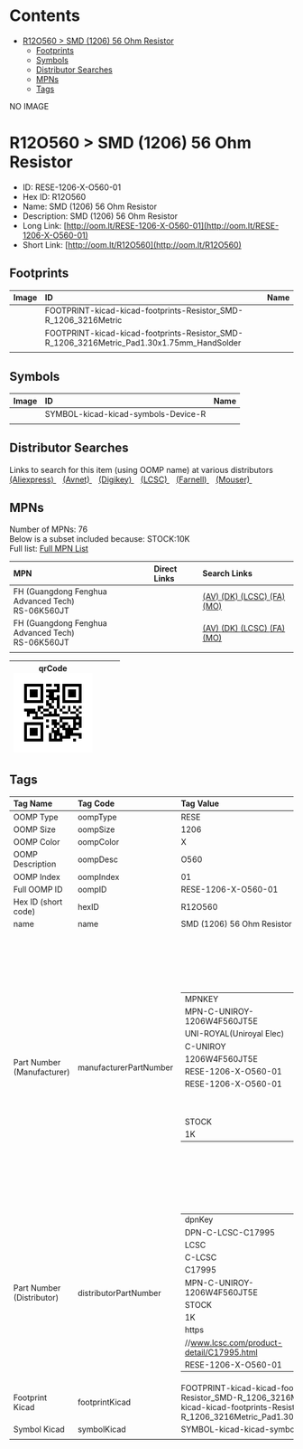 



Contents
========

* [R12O560 > SMD (1206) 56 Ohm Resistor](#r12o560--smd-1206-56-ohm-resistor)
	* [Footprints](#footprints)
	* [Symbols](#symbols)
	* [Distributor Searches](#distributor-searches)
	* [MPNs](#mpns)
	* [Tags](#tags)
  
NO IMAGE  
# R12O560 > SMD (1206) 56 Ohm Resistor

- ID: RESE-1206-X-O560-01
- Hex ID: R12O560
- Name: SMD (1206) 56 Ohm Resistor
- Description: SMD (1206) 56 Ohm Resistor
- Long Link: [http://oom.lt/RESE-1206-X-O560-01](http://oom.lt/RESE-1206-X-O560-01)
- Short Link: [http://oom.lt/R12O560](http://oom.lt/R12O560)

## Footprints
  

|Image|ID|Name|
| :--- | :--- | :--- |
||FOOTPRINT-kicad-kicad-footprints-Resistor_SMD-R_1206_3216Metric||
||FOOTPRINT-kicad-kicad-footprints-Resistor_SMD-R_1206_3216Metric_Pad1.30x1.75mm_HandSolder||
||||

## Symbols
  

|Image|ID|Name|
| :--- | :--- | :--- |
|![]()|SYMBOL-kicad-kicad-symbols-Device-R||
||||

## Distributor Searches
  
Links to search for this item (using OOMP name) at various distributors  
[(Aliexpress) ](https://www.aliexpress.com/wholesale?SearchText=1117SMD+1206+56+Ohm+Resistor)&nbsp;&nbsp;&nbsp;[(Avnet) ](https://www.avnet.com/shop/us/search/SMD+1206+56+Ohm+Resistor)&nbsp;&nbsp;&nbsp;[(Digikey) ](https://www.digikey.co.uk/en/products/result?s=SMD+1206+56+Ohm+Resistor)&nbsp;&nbsp;&nbsp;[(LCSC) ](https://www.lcsc.com/search?q=SMD+1206+56+Ohm+Resistor)&nbsp;&nbsp;&nbsp;[(Farnell) ](https://uk.farnell.com/search?st=SMD+1206+56+Ohm+Resistor)&nbsp;&nbsp;&nbsp;[(Mouser) ](https://www.mouser.com/c/?q=SMD+1206+56+Ohm+Resistor)&nbsp;&nbsp;&nbsp;
## MPNs
  
Number of MPNs: 76<br>Below is a subset included because: STOCK:10K <br>Full list: [Full MPN List](MPNLIST.md)  

|MPN|Direct Links|Search Links|
| :--- | :--- | :--- |
|FH (Guangdong Fenghua Advanced Tech)<br>RS-06K560JT||[(AV) ](https://www.avnet.com/shop/us/search/RS-06K560JT)[(DK) ](https://www.digikey.co.uk/products/en?keywords=RS-06K560JT)[(LCSC) ](https://www.lcsc.com/search?q=RS-06K560JT)[(FA) ](https://uk.farnell.com/search?st=RS-06K560JT)[(MO) ](https://www.mouser.com/c/?q=RS-06K560JT)|
|FH (Guangdong Fenghua Advanced Tech)<br>RS-06K560JT||[(AV) ](https://www.avnet.com/shop/us/search/RS-06K560JT)[(DK) ](https://www.digikey.co.uk/products/en?keywords=RS-06K560JT)[(LCSC) ](https://www.lcsc.com/search?q=RS-06K560JT)[(FA) ](https://uk.farnell.com/search?st=RS-06K560JT)[(MO) ](https://www.mouser.com/c/?q=RS-06K560JT)|
||||
  

|qrCode<br>[![](https://raw.githubusercontent.com/oomlout/oomlout_OOMP_parts_V2/main/RESE/1206/X/O560/01/qrCode_140.png)](https://github.com/oomlout/oomlout_OOMP_parts_V2/tree/main/RESE/1206/X/O560/01/qrCode.png)||||
| :---: | :---: | :---: | :---: |

## Tags
  

|Tag Name|Tag Code|Tag Value|
| :--- | :--- | :--- |
|OOMP Type|oompType|RESE|
|OOMP Size|oompSize|1206|
|OOMP Color|oompColor|X|
|OOMP Description|oompDesc|O560|
|OOMP Index|oompIndex|01|
|Full OOMP ID|oompID|RESE-1206-X-O560-01|
|Hex ID (short code)|hexID|R12O560|
|name|name|SMD (1206) 56 Ohm Resistor|
|Part Number (Manufacturer)|manufacturerPartNumber|<table><tr><td>MPNKEY</td></tr><tr><td> MPN-C-UNIROY-1206W4F560JT5E</td><td> MANUFACTURER</td></tr><tr><td> UNI-ROYAL(Uniroyal Elec)</td><td> MANUCODE</td></tr><tr><td> C-UNIROY</td><td> MPN</td></tr><tr><td> 1206W4F560JT5E</td><td> OOMPIDPARTIAL</td></tr><tr><td> RESE-1206-X-O560-01</td><td> OOMPID</td></tr><tr><td> RESE-1206-X-O560-01</td><td> LINK</td></tr><tr><td> </td><td> DESCRIPTION</td></tr><tr><td> </td><td> TAGS</td></tr><tr><td> STOCK</td></tr><tr><td>1K</td></tr></table></td><td> <table><tr><td>MPNKEY</td></tr><tr><td> MPN-C-UNIROY-1206W4J0560T5E</td><td> MANUFACTURER</td></tr><tr><td> UNI-ROYAL(Uniroyal Elec)</td><td> MANUCODE</td></tr><tr><td> C-UNIROY</td><td> MPN</td></tr><tr><td> 1206W4J0560T5E</td><td> OOMPIDPARTIAL</td></tr><tr><td> RESE-1206-X-O560-01</td><td> OOMPID</td></tr><tr><td> RESE-1206-X-O560-01</td><td> LINK</td></tr><tr><td> </td><td> DESCRIPTION</td></tr><tr><td> </td><td> TAGS</td></tr><tr><td> STOCK</td></tr><tr><td>1K</td></tr></table></td><td> <table><tr><td>MPNKEY</td></tr><tr><td> MPN-C-LIZELE-CR1206F456R0G</td><td> MANUFACTURER</td></tr><tr><td> LIZ Elec</td><td> MANUCODE</td></tr><tr><td> C-LIZELE</td><td> MPN</td></tr><tr><td> CR1206F456R0G</td><td> OOMPIDPARTIAL</td></tr><tr><td> RESE-1206-X-O560-01</td><td> OOMPID</td></tr><tr><td> RESE-1206-X-O560-01</td><td> LINK</td></tr><tr><td> </td><td> DESCRIPTION</td></tr><tr><td> </td><td> TAGS</td></tr><tr><td> </td></tr></table></td><td> <table><tr><td>MPNKEY</td></tr><tr><td> MPN-C-LIZELE-CR1206J40560G</td><td> MANUFACTURER</td></tr><tr><td> LIZ Elec</td><td> MANUCODE</td></tr><tr><td> C-LIZELE</td><td> MPN</td></tr><tr><td> CR1206J40560G</td><td> OOMPIDPARTIAL</td></tr><tr><td> RESE-1206-X-O560-01</td><td> OOMPID</td></tr><tr><td> RESE-1206-X-O560-01</td><td> LINK</td></tr><tr><td> </td><td> DESCRIPTION</td></tr><tr><td> </td><td> TAGS</td></tr><tr><td> </td></tr></table></td><td> <table><tr><td>MPNKEY</td></tr><tr><td> MPN-C-RALEC-RTT06560JTP</td><td> MANUFACTURER</td></tr><tr><td> RALEC</td><td> MANUCODE</td></tr><tr><td> C-RALEC</td><td> MPN</td></tr><tr><td> RTT06560JTP</td><td> OOMPIDPARTIAL</td></tr><tr><td> RESE-1206-X-O560-01</td><td> OOMPID</td></tr><tr><td> RESE-1206-X-O560-01</td><td> LINK</td></tr><tr><td> </td><td> DESCRIPTION</td></tr><tr><td> </td><td> TAGS</td></tr><tr><td> STOCK</td></tr><tr><td>1K</td></tr></table></td><td> <table><tr><td>MPNKEY</td></tr><tr><td> MPN-C-RALEC-RTT0656R0FTP</td><td> MANUFACTURER</td></tr><tr><td> RALEC</td><td> MANUCODE</td></tr><tr><td> C-RALEC</td><td> MPN</td></tr><tr><td> RTT0656R0FTP</td><td> OOMPIDPARTIAL</td></tr><tr><td> RESE-1206-X-O560-01</td><td> OOMPID</td></tr><tr><td> RESE-1206-X-O560-01</td><td> LINK</td></tr><tr><td> </td><td> DESCRIPTION</td></tr><tr><td> </td><td> TAGS</td></tr><tr><td> </td></tr></table></td><td> <table><tr><td>MPNKEY</td></tr><tr><td> MPN-C-YAGEO-RC1206JR-0756RL</td><td> MANUFACTURER</td></tr><tr><td> YAGEO</td><td> MANUCODE</td></tr><tr><td> C-YAGEO</td><td> MPN</td></tr><tr><td> RC1206JR-0756RL</td><td> OOMPIDPARTIAL</td></tr><tr><td> RESE-1206-X-O560-01</td><td> OOMPID</td></tr><tr><td> RESE-1206-X-O560-01</td><td> LINK</td></tr><tr><td> </td><td> DESCRIPTION</td></tr><tr><td> </td><td> TAGS</td></tr><tr><td> </td></tr></table></td><td> <table><tr><td>MPNKEY</td></tr><tr><td> MPN-C-YAGEO-AC1206JR-0756RL</td><td> MANUFACTURER</td></tr><tr><td> YAGEO</td><td> MANUCODE</td></tr><tr><td> C-YAGEO</td><td> MPN</td></tr><tr><td> AC1206JR-0756RL</td><td> OOMPIDPARTIAL</td></tr><tr><td> RESE-1206-X-O560-01</td><td> OOMPID</td></tr><tr><td> RESE-1206-X-O560-01</td><td> LINK</td></tr><tr><td> </td><td> DESCRIPTION</td></tr><tr><td> </td><td> TAGS</td></tr><tr><td> </td></tr></table></td><td> <table><tr><td>MPNKEY</td></tr><tr><td> MPN-C-EVEROH-FCR1206J56R0P05Z</td><td> MANUFACTURER</td></tr><tr><td> Ever Ohms Tech</td><td> MANUCODE</td></tr><tr><td> C-EVEROH</td><td> MPN</td></tr><tr><td> FCR1206J56R0P05Z</td><td> OOMPIDPARTIAL</td></tr><tr><td> RESE-1206-X-O560-01</td><td> OOMPID</td></tr><tr><td> RESE-1206-X-O560-01</td><td> LINK</td></tr><tr><td> </td><td> DESCRIPTION</td></tr><tr><td> </td><td> TAGS</td></tr><tr><td> STOCK</td></tr><tr><td>1K</td></tr></table></td><td> <table><tr><td>MPNKEY</td></tr><tr><td> MPN-C-WALSIN-WR12X56R0FTL</td><td> MANUFACTURER</td></tr><tr><td> Walsin Tech Corp</td><td> MANUCODE</td></tr><tr><td> C-WALSIN</td><td> MPN</td></tr><tr><td> WR12X56R0FTL</td><td> OOMPIDPARTIAL</td></tr><tr><td> RESE-1206-X-O560-01</td><td> OOMPID</td></tr><tr><td> RESE-1206-X-O560-01</td><td> LINK</td></tr><tr><td> </td><td> DESCRIPTION</td></tr><tr><td> </td><td> TAGS</td></tr><tr><td> </td></tr></table></td><td> <table><tr><td>MPNKEY</td></tr><tr><td> MPN-C-WALSIN-WR12X560JTL</td><td> MANUFACTURER</td></tr><tr><td> Walsin Tech Corp</td><td> MANUCODE</td></tr><tr><td> C-WALSIN</td><td> MPN</td></tr><tr><td> WR12X560JTL</td><td> OOMPIDPARTIAL</td></tr><tr><td> RESE-1206-X-O560-01</td><td> OOMPID</td></tr><tr><td> RESE-1206-X-O560-01</td><td> LINK</td></tr><tr><td> </td><td> DESCRIPTION</td></tr><tr><td> </td><td> TAGS</td></tr><tr><td> STOCK</td></tr><tr><td>1K</td></tr></table></td><td> <table><tr><td>MPNKEY</td></tr><tr><td> MPN-C-YAGEO-AC1206FR-0756RL</td><td> MANUFACTURER</td></tr><tr><td> YAGEO</td><td> MANUCODE</td></tr><tr><td> C-YAGEO</td><td> MPN</td></tr><tr><td> AC1206FR-0756RL</td><td> OOMPIDPARTIAL</td></tr><tr><td> RESE-1206-X-O560-01</td><td> OOMPID</td></tr><tr><td> RESE-1206-X-O560-01</td><td> LINK</td></tr><tr><td> </td><td> DESCRIPTION</td></tr><tr><td> </td><td> TAGS</td></tr><tr><td> STOCK</td></tr><tr><td>1K</td></tr></table></td><td> <table><tr><td>MPNKEY</td></tr><tr><td> MPN-C-YAGEO-RC1206FR-0756RL</td><td> MANUFACTURER</td></tr><tr><td> YAGEO</td><td> MANUCODE</td></tr><tr><td> C-YAGEO</td><td> MPN</td></tr><tr><td> RC1206FR-0756RL</td><td> OOMPIDPARTIAL</td></tr><tr><td> RESE-1206-X-O560-01</td><td> OOMPID</td></tr><tr><td> RESE-1206-X-O560-01</td><td> LINK</td></tr><tr><td> </td><td> DESCRIPTION</td></tr><tr><td> </td><td> TAGS</td></tr><tr><td> </td></tr></table></td><td> <table><tr><td>MPNKEY</td></tr><tr><td> MPN-C-FHGUAN-RS-06K560JT</td><td> MANUFACTURER</td></tr><tr><td> FH (Guangdong Fenghua Advanced Tech)</td><td> MANUCODE</td></tr><tr><td> C-FHGUAN</td><td> MPN</td></tr><tr><td> RS-06K560JT</td><td> OOMPIDPARTIAL</td></tr><tr><td> RESE-1206-X-O560-01</td><td> OOMPID</td></tr><tr><td> RESE-1206-X-O560-01</td><td> LINK</td></tr><tr><td> </td><td> DESCRIPTION</td></tr><tr><td> </td><td> TAGS</td></tr><tr><td> STOCK</td></tr><tr><td>10K</td></tr></table></td><td> <table><tr><td>MPNKEY</td></tr><tr><td> MPN-C-FHGUAN-RS-06K56R0FT</td><td> MANUFACTURER</td></tr><tr><td> FH (Guangdong Fenghua Advanced Tech)</td><td> MANUCODE</td></tr><tr><td> C-FHGUAN</td><td> MPN</td></tr><tr><td> RS-06K56R0FT</td><td> OOMPIDPARTIAL</td></tr><tr><td> RESE-1206-X-O560-01</td><td> OOMPID</td></tr><tr><td> RESE-1206-X-O560-01</td><td> LINK</td></tr><tr><td> </td><td> DESCRIPTION</td></tr><tr><td> </td><td> TAGS</td></tr><tr><td> </td></tr></table></td><td> <table><tr><td>MPNKEY</td></tr><tr><td> MPN-C-RESIST-AECR1206F56R0K9</td><td> MANUFACTURER</td></tr><tr><td> Resistor.Today</td><td> MANUCODE</td></tr><tr><td> C-RESIST</td><td> MPN</td></tr><tr><td> AECR1206F56R0K9</td><td> OOMPIDPARTIAL</td></tr><tr><td> RESE-1206-X-O560-01</td><td> OOMPID</td></tr><tr><td> RESE-1206-X-O560-01</td><td> LINK</td></tr><tr><td> </td><td> DESCRIPTION</td></tr><tr><td> </td><td> TAGS</td></tr><tr><td> STOCK</td></tr><tr><td>1K</td></tr></table></td><td> <table><tr><td>MPNKEY</td></tr><tr><td> MPN-C-SANYEA-SYLE1206JN56RP</td><td> MANUFACTURER</td></tr><tr><td> SANYEAR</td><td> MANUCODE</td></tr><tr><td> C-SANYEA</td><td> MPN</td></tr><tr><td> SYLE1206JN56RP</td><td> OOMPIDPARTIAL</td></tr><tr><td> RESE-1206-X-O560-01</td><td> OOMPID</td></tr><tr><td> RESE-1206-X-O560-01</td><td> LINK</td></tr><tr><td> </td><td> DESCRIPTION</td></tr><tr><td> </td><td> TAGS</td></tr><tr><td> </td></tr></table></td><td> <table><tr><td>MPNKEY</td></tr><tr><td> MPN-C-UNIROY-HP06W2J0560T5E</td><td> MANUFACTURER</td></tr><tr><td> UNI-ROYAL(Uniroyal Elec)</td><td> MANUCODE</td></tr><tr><td> C-UNIROY</td><td> MPN</td></tr><tr><td> HP06W2J0560T5E</td><td> OOMPIDPARTIAL</td></tr><tr><td> RESE-1206-X-O560-01</td><td> OOMPID</td></tr><tr><td> RESE-1206-X-O560-01</td><td> LINK</td></tr><tr><td> </td><td> DESCRIPTION</td></tr><tr><td> </td><td> TAGS</td></tr><tr><td> </td></tr></table></td><td> <table><tr><td>MPNKEY</td></tr><tr><td> MPN-C-UNIROY-AS0606J0560T5E</td><td> MANUFACTURER</td></tr><tr><td> UNI-ROYAL(Uniroyal Elec)</td><td> MANUCODE</td></tr><tr><td> C-UNIROY</td><td> MPN</td></tr><tr><td> AS0606J0560T5E</td><td> OOMPIDPARTIAL</td></tr><tr><td> RESE-1206-X-O560-01</td><td> OOMPID</td></tr><tr><td> RESE-1206-X-O560-01</td><td> LINK</td></tr><tr><td> </td><td> DESCRIPTION</td></tr><tr><td> </td><td> TAGS</td></tr><tr><td> </td></tr></table></td><td> <table><tr><td>MPNKEY</td></tr><tr><td> MPN-C-YAGEO-SR1206JR-0756RL</td><td> MANUFACTURER</td></tr><tr><td> YAGEO</td><td> MANUCODE</td></tr><tr><td> C-YAGEO</td><td> MPN</td></tr><tr><td> SR1206JR-0756RL</td><td> OOMPIDPARTIAL</td></tr><tr><td> RESE-1206-X-O560-01</td><td> OOMPID</td></tr><tr><td> RESE-1206-X-O560-01</td><td> LINK</td></tr><tr><td> </td><td> DESCRIPTION</td></tr><tr><td> </td><td> TAGS</td></tr><tr><td> </td></tr></table></td><td> <table><tr><td>MPNKEY</td></tr><tr><td> MPN-C-KOASPE-RK73B2BTTD560J</td><td> MANUFACTURER</td></tr><tr><td> KOA Speer Elec</td><td> MANUCODE</td></tr><tr><td> C-KOASPE</td><td> MPN</td></tr><tr><td> RK73B2BTTD560J</td><td> OOMPIDPARTIAL</td></tr><tr><td> RESE-1206-X-O560-01</td><td> OOMPID</td></tr><tr><td> RESE-1206-X-O560-01</td><td> LINK</td></tr><tr><td> </td><td> DESCRIPTION</td></tr><tr><td> </td><td> TAGS</td></tr><tr><td> </td></tr></table></td><td> <table><tr><td>MPNKEY</td></tr><tr><td> MPN-C-ROHMSE-MCR18EZPJ560</td><td> MANUFACTURER</td></tr><tr><td> ROHM Semicon</td><td> MANUCODE</td></tr><tr><td> C-ROHMSE</td><td> MPN</td></tr><tr><td> MCR18EZPJ560</td><td> OOMPIDPARTIAL</td></tr><tr><td> RESE-1206-X-O560-01</td><td> OOMPID</td></tr><tr><td> RESE-1206-X-O560-01</td><td> LINK</td></tr><tr><td> </td><td> DESCRIPTION</td></tr><tr><td> </td><td> TAGS</td></tr><tr><td> </td></tr></table></td><td> <table><tr><td>MPNKEY</td></tr><tr><td> MPN-C-PANASO-ERJ-U08F56R0V</td><td> MANUFACTURER</td></tr><tr><td> PANASONIC</td><td> MANUCODE</td></tr><tr><td> C-PANASO</td><td> MPN</td></tr><tr><td> ERJ-U08F56R0V</td><td> OOMPIDPARTIAL</td></tr><tr><td> RESE-1206-X-O560-01</td><td> OOMPID</td></tr><tr><td> RESE-1206-X-O560-01</td><td> LINK</td></tr><tr><td> </td><td> DESCRIPTION</td></tr><tr><td> </td><td> TAGS</td></tr><tr><td> </td></tr></table></td><td> <table><tr><td>MPNKEY</td></tr><tr><td> MPN-C-VISHAY-TNPW1206156RBETY</td><td> MANUFACTURER</td></tr><tr><td> Vishay Intertech</td><td> MANUCODE</td></tr><tr><td> C-VISHAY</td><td> MPN</td></tr><tr><td> TNPW1206156RBETY</td><td> OOMPIDPARTIAL</td></tr><tr><td> RESE-1206-X-O560-01</td><td> OOMPID</td></tr><tr><td> RESE-1206-X-O560-01</td><td> LINK</td></tr><tr><td> </td><td> DESCRIPTION</td></tr><tr><td> </td><td> TAGS</td></tr><tr><td> </td></tr></table></td><td> <table><tr><td>MPNKEY</td></tr><tr><td> MPN-C-VISHAY-TNPW120656R0BEEA</td><td> MANUFACTURER</td></tr><tr><td> Vishay Intertech</td><td> MANUCODE</td></tr><tr><td> C-VISHAY</td><td> MPN</td></tr><tr><td> TNPW120656R0BEEA</td><td> OOMPIDPARTIAL</td></tr><tr><td> RESE-1206-X-O560-01</td><td> OOMPID</td></tr><tr><td> RESE-1206-X-O560-01</td><td> LINK</td></tr><tr><td> </td><td> DESCRIPTION</td></tr><tr><td> </td><td> TAGS</td></tr><tr><td> </td></tr></table></td><td> <table><tr><td>MPNKEY</td></tr><tr><td> MPN-C-SUSUMU-PRG3216P-56R0-B-T5</td><td> MANUFACTURER</td></tr><tr><td> SUSUMU</td><td> MANUCODE</td></tr><tr><td> C-SUSUMU</td><td> MPN</td></tr><tr><td> PRG3216P-56R0-B-T5</td><td> OOMPIDPARTIAL</td></tr><tr><td> RESE-1206-X-O560-01</td><td> OOMPID</td></tr><tr><td> RESE-1206-X-O560-01</td><td> LINK</td></tr><tr><td> </td><td> DESCRIPTION</td></tr><tr><td> </td><td> TAGS</td></tr><tr><td> </td></tr></table></td><td> <table><tr><td>MPNKEY</td></tr><tr><td> MPN-C-VISHAY-TNPW120656R0FHTA</td><td> MANUFACTURER</td></tr><tr><td> Vishay Intertech</td><td> MANUCODE</td></tr><tr><td> C-VISHAY</td><td> MPN</td></tr><tr><td> TNPW120656R0FHTA</td><td> OOMPIDPARTIAL</td></tr><tr><td> RESE-1206-X-O560-01</td><td> OOMPID</td></tr><tr><td> RESE-1206-X-O560-01</td><td> LINK</td></tr><tr><td> </td><td> DESCRIPTION</td></tr><tr><td> </td><td> TAGS</td></tr><tr><td> </td></tr></table></td><td> <table><tr><td>MPNKEY</td></tr><tr><td> MPN-C-SUSUMU-HRG3216P-56R0-D-T5</td><td> MANUFACTURER</td></tr><tr><td> SUSUMU</td><td> MANUCODE</td></tr><tr><td> C-SUSUMU</td><td> MPN</td></tr><tr><td> HRG3216P-56R0-D-T5</td><td> OOMPIDPARTIAL</td></tr><tr><td> RESE-1206-X-O560-01</td><td> OOMPID</td></tr><tr><td> RESE-1206-X-O560-01</td><td> LINK</td></tr><tr><td> </td><td> DESCRIPTION</td></tr><tr><td> </td><td> TAGS</td></tr><tr><td> </td></tr></table></td><td> <table><tr><td>MPNKEY</td></tr><tr><td> MPN-C-SUSUMU-RG3216N-56R0-B-T5</td><td> MANUFACTURER</td></tr><tr><td> SUSUMU</td><td> MANUCODE</td></tr><tr><td> C-SUSUMU</td><td> MPN</td></tr><tr><td> RG3216N-56R0-B-T5</td><td> OOMPIDPARTIAL</td></tr><tr><td> RESE-1206-X-O560-01</td><td> OOMPID</td></tr><tr><td> RESE-1206-X-O560-01</td><td> LINK</td></tr><tr><td> </td><td> DESCRIPTION</td></tr><tr><td> </td><td> TAGS</td></tr><tr><td> </td></tr></table></td><td> <table><tr><td>MPNKEY</td></tr><tr><td> MPN-C-VISHAY-TNPW120656R0BEEN</td><td> MANUFACTURER</td></tr><tr><td> Vishay Intertech</td><td> MANUCODE</td></tr><tr><td> C-VISHAY</td><td> MPN</td></tr><tr><td> TNPW120656R0BEEN</td><td> OOMPIDPARTIAL</td></tr><tr><td> RESE-1206-X-O560-01</td><td> OOMPID</td></tr><tr><td> RESE-1206-X-O560-01</td><td> LINK</td></tr><tr><td> </td><td> DESCRIPTION</td></tr><tr><td> </td><td> TAGS</td></tr><tr><td> </td></tr></table></td><td> <table><tr><td>MPNKEY</td></tr><tr><td> MPN-C-TECONN-CRGCQ1206F56R</td><td> MANUFACTURER</td></tr><tr><td> TE Connectivity</td><td> MANUCODE</td></tr><tr><td> C-TECONN</td><td> MPN</td></tr><tr><td> CRGCQ1206F56R</td><td> OOMPIDPARTIAL</td></tr><tr><td> RESE-1206-X-O560-01</td><td> OOMPID</td></tr><tr><td> RESE-1206-X-O560-01</td><td> LINK</td></tr><tr><td> </td><td> DESCRIPTION</td></tr><tr><td> </td><td> TAGS</td></tr><tr><td> </td></tr></table></td><td> <table><tr><td>MPNKEY</td></tr><tr><td> MPN-C-TECONN-CRGP1206F56R</td><td> MANUFACTURER</td></tr><tr><td> TE Connectivity</td><td> MANUCODE</td></tr><tr><td> C-TECONN</td><td> MPN</td></tr><tr><td> CRGP1206F56R</td><td> OOMPIDPARTIAL</td></tr><tr><td> RESE-1206-X-O560-01</td><td> OOMPID</td></tr><tr><td> RESE-1206-X-O560-01</td><td> LINK</td></tr><tr><td> </td><td> DESCRIPTION</td></tr><tr><td> </td><td> TAGS</td></tr><tr><td> </td></tr></table></td><td> <table><tr><td>MPNKEY</td></tr><tr><td> MPN-C-ROHMSE-ESR18EZPJ560</td><td> MANUFACTURER</td></tr><tr><td> ROHM Semicon</td><td> MANUCODE</td></tr><tr><td> C-ROHMSE</td><td> MPN</td></tr><tr><td> ESR18EZPJ560</td><td> OOMPIDPARTIAL</td></tr><tr><td> RESE-1206-X-O560-01</td><td> OOMPID</td></tr><tr><td> RESE-1206-X-O560-01</td><td> LINK</td></tr><tr><td> </td><td> DESCRIPTION</td></tr><tr><td> </td><td> TAGS</td></tr><tr><td> </td></tr></table></td><td> <table><tr><td>MPNKEY</td></tr><tr><td> MPN-C-VISHAY-CRCW120656R0JNEA</td><td> MANUFACTURER</td></tr><tr><td> Vishay Intertech</td><td> MANUCODE</td></tr><tr><td> C-VISHAY</td><td> MPN</td></tr><tr><td> CRCW120656R0JNEA</td><td> OOMPIDPARTIAL</td></tr><tr><td> RESE-1206-X-O560-01</td><td> OOMPID</td></tr><tr><td> RESE-1206-X-O560-01</td><td> LINK</td></tr><tr><td> </td><td> DESCRIPTION</td></tr><tr><td> </td><td> TAGS</td></tr><tr><td> </td></tr></table></td><td> <table><tr><td>MPNKEY</td></tr><tr><td> MPN-C-SUSUMU-RG3216P-56R0-B-T1</td><td> MANUFACTURER</td></tr><tr><td> SUSUMU</td><td> MANUCODE</td></tr><tr><td> C-SUSUMU</td><td> MPN</td></tr><tr><td> RG3216P-56R0-B-T1</td><td> OOMPIDPARTIAL</td></tr><tr><td> RESE-1206-X-O560-01</td><td> OOMPID</td></tr><tr><td> RESE-1206-X-O560-01</td><td> LINK</td></tr><tr><td> </td><td> DESCRIPTION</td></tr><tr><td> </td><td> TAGS</td></tr><tr><td> </td></tr></table></td><td> <table><tr><td>MPNKEY</td></tr><tr><td> MPN-C-TECONN-CRG1206F56R</td><td> MANUFACTURER</td></tr><tr><td> TE Connectivity</td><td> MANUCODE</td></tr><tr><td> C-TECONN</td><td> MPN</td></tr><tr><td> CRG1206F56R</td><td> OOMPIDPARTIAL</td></tr><tr><td> RESE-1206-X-O560-01</td><td> OOMPID</td></tr><tr><td> RESE-1206-X-O560-01</td><td> LINK</td></tr><tr><td> </td><td> DESCRIPTION</td></tr><tr><td> </td><td> TAGS</td></tr><tr><td> </td></tr></table></td><td> <table><tr><td>MPNKEY</td></tr><tr><td> MPN-C-TECONN-CRGH1206J56R</td><td> MANUFACTURER</td></tr><tr><td> TE Connectivity</td><td> MANUCODE</td></tr><tr><td> C-TECONN</td><td> MPN</td></tr><tr><td> CRGH1206J56R</td><td> OOMPIDPARTIAL</td></tr><tr><td> RESE-1206-X-O560-01</td><td> OOMPID</td></tr><tr><td> RESE-1206-X-O560-01</td><td> LINK</td></tr><tr><td> </td><td> DESCRIPTION</td></tr><tr><td> </td><td> TAGS</td></tr><tr><td> </td></tr></table></td><td> <table><tr><td>MPNKEY</td></tr><tr><td> MPN-C-ROHMSE-KTR18EZPF56R0</td><td> MANUFACTURER</td></tr><tr><td> ROHM Semicon</td><td> MANUCODE</td></tr><tr><td> C-ROHMSE</td><td> MPN</td></tr><tr><td> KTR18EZPF56R0</td><td> OOMPIDPARTIAL</td></tr><tr><td> RESE-1206-X-O560-01</td><td> OOMPID</td></tr><tr><td> RESE-1206-X-O560-01</td><td> LINK</td></tr><tr><td> </td><td> DESCRIPTION</td></tr><tr><td> </td><td> TAGS</td></tr><tr><td> </td></tr></table></td><td> <table><tr><td>MPNKEY</td></tr><tr><td> MPN-C-UNIROY-1206W4F560JT5E</td><td> MANUFACTURER</td></tr><tr><td> UNI-ROYAL(Uniroyal Elec)</td><td> MANUCODE</td></tr><tr><td> C-UNIROY</td><td> MPN</td></tr><tr><td> 1206W4F560JT5E</td><td> OOMPIDPARTIAL</td></tr><tr><td> RESE-1206-X-O560-01</td><td> OOMPID</td></tr><tr><td> RESE-1206-X-O560-01</td><td> LINK</td></tr><tr><td> </td><td> DESCRIPTION</td></tr><tr><td> </td><td> TAGS</td></tr><tr><td> STOCK</td></tr><tr><td>1K</td></tr></table></td><td> <table><tr><td>MPNKEY</td></tr><tr><td> MPN-C-UNIROY-1206W4J0560T5E</td><td> MANUFACTURER</td></tr><tr><td> UNI-ROYAL(Uniroyal Elec)</td><td> MANUCODE</td></tr><tr><td> C-UNIROY</td><td> MPN</td></tr><tr><td> 1206W4J0560T5E</td><td> OOMPIDPARTIAL</td></tr><tr><td> RESE-1206-X-O560-01</td><td> OOMPID</td></tr><tr><td> RESE-1206-X-O560-01</td><td> LINK</td></tr><tr><td> </td><td> DESCRIPTION</td></tr><tr><td> </td><td> TAGS</td></tr><tr><td> STOCK</td></tr><tr><td>1K</td></tr></table></td><td> <table><tr><td>MPNKEY</td></tr><tr><td> MPN-C-LIZELE-CR1206F456R0G</td><td> MANUFACTURER</td></tr><tr><td> LIZ Elec</td><td> MANUCODE</td></tr><tr><td> C-LIZELE</td><td> MPN</td></tr><tr><td> CR1206F456R0G</td><td> OOMPIDPARTIAL</td></tr><tr><td> RESE-1206-X-O560-01</td><td> OOMPID</td></tr><tr><td> RESE-1206-X-O560-01</td><td> LINK</td></tr><tr><td> </td><td> DESCRIPTION</td></tr><tr><td> </td><td> TAGS</td></tr><tr><td> </td></tr></table></td><td> <table><tr><td>MPNKEY</td></tr><tr><td> MPN-C-LIZELE-CR1206J40560G</td><td> MANUFACTURER</td></tr><tr><td> LIZ Elec</td><td> MANUCODE</td></tr><tr><td> C-LIZELE</td><td> MPN</td></tr><tr><td> CR1206J40560G</td><td> OOMPIDPARTIAL</td></tr><tr><td> RESE-1206-X-O560-01</td><td> OOMPID</td></tr><tr><td> RESE-1206-X-O560-01</td><td> LINK</td></tr><tr><td> </td><td> DESCRIPTION</td></tr><tr><td> </td><td> TAGS</td></tr><tr><td> </td></tr></table></td><td> <table><tr><td>MPNKEY</td></tr><tr><td> MPN-C-RALEC-RTT06560JTP</td><td> MANUFACTURER</td></tr><tr><td> RALEC</td><td> MANUCODE</td></tr><tr><td> C-RALEC</td><td> MPN</td></tr><tr><td> RTT06560JTP</td><td> OOMPIDPARTIAL</td></tr><tr><td> RESE-1206-X-O560-01</td><td> OOMPID</td></tr><tr><td> RESE-1206-X-O560-01</td><td> LINK</td></tr><tr><td> </td><td> DESCRIPTION</td></tr><tr><td> </td><td> TAGS</td></tr><tr><td> STOCK</td></tr><tr><td>1K</td></tr></table></td><td> <table><tr><td>MPNKEY</td></tr><tr><td> MPN-C-RALEC-RTT0656R0FTP</td><td> MANUFACTURER</td></tr><tr><td> RALEC</td><td> MANUCODE</td></tr><tr><td> C-RALEC</td><td> MPN</td></tr><tr><td> RTT0656R0FTP</td><td> OOMPIDPARTIAL</td></tr><tr><td> RESE-1206-X-O560-01</td><td> OOMPID</td></tr><tr><td> RESE-1206-X-O560-01</td><td> LINK</td></tr><tr><td> </td><td> DESCRIPTION</td></tr><tr><td> </td><td> TAGS</td></tr><tr><td> </td></tr></table></td><td> <table><tr><td>MPNKEY</td></tr><tr><td> MPN-C-YAGEO-RC1206JR-0756RL</td><td> MANUFACTURER</td></tr><tr><td> YAGEO</td><td> MANUCODE</td></tr><tr><td> C-YAGEO</td><td> MPN</td></tr><tr><td> RC1206JR-0756RL</td><td> OOMPIDPARTIAL</td></tr><tr><td> RESE-1206-X-O560-01</td><td> OOMPID</td></tr><tr><td> RESE-1206-X-O560-01</td><td> LINK</td></tr><tr><td> </td><td> DESCRIPTION</td></tr><tr><td> </td><td> TAGS</td></tr><tr><td> </td></tr></table></td><td> <table><tr><td>MPNKEY</td></tr><tr><td> MPN-C-YAGEO-AC1206JR-0756RL</td><td> MANUFACTURER</td></tr><tr><td> YAGEO</td><td> MANUCODE</td></tr><tr><td> C-YAGEO</td><td> MPN</td></tr><tr><td> AC1206JR-0756RL</td><td> OOMPIDPARTIAL</td></tr><tr><td> RESE-1206-X-O560-01</td><td> OOMPID</td></tr><tr><td> RESE-1206-X-O560-01</td><td> LINK</td></tr><tr><td> </td><td> DESCRIPTION</td></tr><tr><td> </td><td> TAGS</td></tr><tr><td> </td></tr></table></td><td> <table><tr><td>MPNKEY</td></tr><tr><td> MPN-C-EVEROH-FCR1206J56R0P05Z</td><td> MANUFACTURER</td></tr><tr><td> Ever Ohms Tech</td><td> MANUCODE</td></tr><tr><td> C-EVEROH</td><td> MPN</td></tr><tr><td> FCR1206J56R0P05Z</td><td> OOMPIDPARTIAL</td></tr><tr><td> RESE-1206-X-O560-01</td><td> OOMPID</td></tr><tr><td> RESE-1206-X-O560-01</td><td> LINK</td></tr><tr><td> </td><td> DESCRIPTION</td></tr><tr><td> </td><td> TAGS</td></tr><tr><td> STOCK</td></tr><tr><td>1K</td></tr></table></td><td> <table><tr><td>MPNKEY</td></tr><tr><td> MPN-C-WALSIN-WR12X56R0FTL</td><td> MANUFACTURER</td></tr><tr><td> Walsin Tech Corp</td><td> MANUCODE</td></tr><tr><td> C-WALSIN</td><td> MPN</td></tr><tr><td> WR12X56R0FTL</td><td> OOMPIDPARTIAL</td></tr><tr><td> RESE-1206-X-O560-01</td><td> OOMPID</td></tr><tr><td> RESE-1206-X-O560-01</td><td> LINK</td></tr><tr><td> </td><td> DESCRIPTION</td></tr><tr><td> </td><td> TAGS</td></tr><tr><td> </td></tr></table></td><td> <table><tr><td>MPNKEY</td></tr><tr><td> MPN-C-WALSIN-WR12X560JTL</td><td> MANUFACTURER</td></tr><tr><td> Walsin Tech Corp</td><td> MANUCODE</td></tr><tr><td> C-WALSIN</td><td> MPN</td></tr><tr><td> WR12X560JTL</td><td> OOMPIDPARTIAL</td></tr><tr><td> RESE-1206-X-O560-01</td><td> OOMPID</td></tr><tr><td> RESE-1206-X-O560-01</td><td> LINK</td></tr><tr><td> </td><td> DESCRIPTION</td></tr><tr><td> </td><td> TAGS</td></tr><tr><td> STOCK</td></tr><tr><td>1K</td></tr></table></td><td> <table><tr><td>MPNKEY</td></tr><tr><td> MPN-C-YAGEO-AC1206FR-0756RL</td><td> MANUFACTURER</td></tr><tr><td> YAGEO</td><td> MANUCODE</td></tr><tr><td> C-YAGEO</td><td> MPN</td></tr><tr><td> AC1206FR-0756RL</td><td> OOMPIDPARTIAL</td></tr><tr><td> RESE-1206-X-O560-01</td><td> OOMPID</td></tr><tr><td> RESE-1206-X-O560-01</td><td> LINK</td></tr><tr><td> </td><td> DESCRIPTION</td></tr><tr><td> </td><td> TAGS</td></tr><tr><td> STOCK</td></tr><tr><td>1K</td></tr></table></td><td> <table><tr><td>MPNKEY</td></tr><tr><td> MPN-C-YAGEO-RC1206FR-0756RL</td><td> MANUFACTURER</td></tr><tr><td> YAGEO</td><td> MANUCODE</td></tr><tr><td> C-YAGEO</td><td> MPN</td></tr><tr><td> RC1206FR-0756RL</td><td> OOMPIDPARTIAL</td></tr><tr><td> RESE-1206-X-O560-01</td><td> OOMPID</td></tr><tr><td> RESE-1206-X-O560-01</td><td> LINK</td></tr><tr><td> </td><td> DESCRIPTION</td></tr><tr><td> </td><td> TAGS</td></tr><tr><td> </td></tr></table></td><td> <table><tr><td>MPNKEY</td></tr><tr><td> MPN-C-FHGUAN-RS-06K560JT</td><td> MANUFACTURER</td></tr><tr><td> FH (Guangdong Fenghua Advanced Tech)</td><td> MANUCODE</td></tr><tr><td> C-FHGUAN</td><td> MPN</td></tr><tr><td> RS-06K560JT</td><td> OOMPIDPARTIAL</td></tr><tr><td> RESE-1206-X-O560-01</td><td> OOMPID</td></tr><tr><td> RESE-1206-X-O560-01</td><td> LINK</td></tr><tr><td> </td><td> DESCRIPTION</td></tr><tr><td> </td><td> TAGS</td></tr><tr><td> STOCK</td></tr><tr><td>10K</td></tr></table></td><td> <table><tr><td>MPNKEY</td></tr><tr><td> MPN-C-FHGUAN-RS-06K56R0FT</td><td> MANUFACTURER</td></tr><tr><td> FH (Guangdong Fenghua Advanced Tech)</td><td> MANUCODE</td></tr><tr><td> C-FHGUAN</td><td> MPN</td></tr><tr><td> RS-06K56R0FT</td><td> OOMPIDPARTIAL</td></tr><tr><td> RESE-1206-X-O560-01</td><td> OOMPID</td></tr><tr><td> RESE-1206-X-O560-01</td><td> LINK</td></tr><tr><td> </td><td> DESCRIPTION</td></tr><tr><td> </td><td> TAGS</td></tr><tr><td> </td></tr></table></td><td> <table><tr><td>MPNKEY</td></tr><tr><td> MPN-C-RESIST-AECR1206F56R0K9</td><td> MANUFACTURER</td></tr><tr><td> Resistor.Today</td><td> MANUCODE</td></tr><tr><td> C-RESIST</td><td> MPN</td></tr><tr><td> AECR1206F56R0K9</td><td> OOMPIDPARTIAL</td></tr><tr><td> RESE-1206-X-O560-01</td><td> OOMPID</td></tr><tr><td> RESE-1206-X-O560-01</td><td> LINK</td></tr><tr><td> </td><td> DESCRIPTION</td></tr><tr><td> </td><td> TAGS</td></tr><tr><td> STOCK</td></tr><tr><td>1K</td></tr></table></td><td> <table><tr><td>MPNKEY</td></tr><tr><td> MPN-C-SANYEA-SYLE1206JN56RP</td><td> MANUFACTURER</td></tr><tr><td> SANYEAR</td><td> MANUCODE</td></tr><tr><td> C-SANYEA</td><td> MPN</td></tr><tr><td> SYLE1206JN56RP</td><td> OOMPIDPARTIAL</td></tr><tr><td> RESE-1206-X-O560-01</td><td> OOMPID</td></tr><tr><td> RESE-1206-X-O560-01</td><td> LINK</td></tr><tr><td> </td><td> DESCRIPTION</td></tr><tr><td> </td><td> TAGS</td></tr><tr><td> </td></tr></table></td><td> <table><tr><td>MPNKEY</td></tr><tr><td> MPN-C-UNIROY-HP06W2J0560T5E</td><td> MANUFACTURER</td></tr><tr><td> UNI-ROYAL(Uniroyal Elec)</td><td> MANUCODE</td></tr><tr><td> C-UNIROY</td><td> MPN</td></tr><tr><td> HP06W2J0560T5E</td><td> OOMPIDPARTIAL</td></tr><tr><td> RESE-1206-X-O560-01</td><td> OOMPID</td></tr><tr><td> RESE-1206-X-O560-01</td><td> LINK</td></tr><tr><td> </td><td> DESCRIPTION</td></tr><tr><td> </td><td> TAGS</td></tr><tr><td> </td></tr></table></td><td> <table><tr><td>MPNKEY</td></tr><tr><td> MPN-C-UNIROY-AS0606J0560T5E</td><td> MANUFACTURER</td></tr><tr><td> UNI-ROYAL(Uniroyal Elec)</td><td> MANUCODE</td></tr><tr><td> C-UNIROY</td><td> MPN</td></tr><tr><td> AS0606J0560T5E</td><td> OOMPIDPARTIAL</td></tr><tr><td> RESE-1206-X-O560-01</td><td> OOMPID</td></tr><tr><td> RESE-1206-X-O560-01</td><td> LINK</td></tr><tr><td> </td><td> DESCRIPTION</td></tr><tr><td> </td><td> TAGS</td></tr><tr><td> </td></tr></table></td><td> <table><tr><td>MPNKEY</td></tr><tr><td> MPN-C-YAGEO-SR1206JR-0756RL</td><td> MANUFACTURER</td></tr><tr><td> YAGEO</td><td> MANUCODE</td></tr><tr><td> C-YAGEO</td><td> MPN</td></tr><tr><td> SR1206JR-0756RL</td><td> OOMPIDPARTIAL</td></tr><tr><td> RESE-1206-X-O560-01</td><td> OOMPID</td></tr><tr><td> RESE-1206-X-O560-01</td><td> LINK</td></tr><tr><td> </td><td> DESCRIPTION</td></tr><tr><td> </td><td> TAGS</td></tr><tr><td> </td></tr></table></td><td> <table><tr><td>MPNKEY</td></tr><tr><td> MPN-C-KOASPE-RK73B2BTTD560J</td><td> MANUFACTURER</td></tr><tr><td> KOA Speer Elec</td><td> MANUCODE</td></tr><tr><td> C-KOASPE</td><td> MPN</td></tr><tr><td> RK73B2BTTD560J</td><td> OOMPIDPARTIAL</td></tr><tr><td> RESE-1206-X-O560-01</td><td> OOMPID</td></tr><tr><td> RESE-1206-X-O560-01</td><td> LINK</td></tr><tr><td> </td><td> DESCRIPTION</td></tr><tr><td> </td><td> TAGS</td></tr><tr><td> </td></tr></table></td><td> <table><tr><td>MPNKEY</td></tr><tr><td> MPN-C-ROHMSE-MCR18EZPJ560</td><td> MANUFACTURER</td></tr><tr><td> ROHM Semicon</td><td> MANUCODE</td></tr><tr><td> C-ROHMSE</td><td> MPN</td></tr><tr><td> MCR18EZPJ560</td><td> OOMPIDPARTIAL</td></tr><tr><td> RESE-1206-X-O560-01</td><td> OOMPID</td></tr><tr><td> RESE-1206-X-O560-01</td><td> LINK</td></tr><tr><td> </td><td> DESCRIPTION</td></tr><tr><td> </td><td> TAGS</td></tr><tr><td> </td></tr></table></td><td> <table><tr><td>MPNKEY</td></tr><tr><td> MPN-C-PANASO-ERJ-U08F56R0V</td><td> MANUFACTURER</td></tr><tr><td> PANASONIC</td><td> MANUCODE</td></tr><tr><td> C-PANASO</td><td> MPN</td></tr><tr><td> ERJ-U08F56R0V</td><td> OOMPIDPARTIAL</td></tr><tr><td> RESE-1206-X-O560-01</td><td> OOMPID</td></tr><tr><td> RESE-1206-X-O560-01</td><td> LINK</td></tr><tr><td> </td><td> DESCRIPTION</td></tr><tr><td> </td><td> TAGS</td></tr><tr><td> </td></tr></table></td><td> <table><tr><td>MPNKEY</td></tr><tr><td> MPN-C-VISHAY-TNPW1206156RBETY</td><td> MANUFACTURER</td></tr><tr><td> Vishay Intertech</td><td> MANUCODE</td></tr><tr><td> C-VISHAY</td><td> MPN</td></tr><tr><td> TNPW1206156RBETY</td><td> OOMPIDPARTIAL</td></tr><tr><td> RESE-1206-X-O560-01</td><td> OOMPID</td></tr><tr><td> RESE-1206-X-O560-01</td><td> LINK</td></tr><tr><td> </td><td> DESCRIPTION</td></tr><tr><td> </td><td> TAGS</td></tr><tr><td> </td></tr></table></td><td> <table><tr><td>MPNKEY</td></tr><tr><td> MPN-C-VISHAY-TNPW120656R0BEEA</td><td> MANUFACTURER</td></tr><tr><td> Vishay Intertech</td><td> MANUCODE</td></tr><tr><td> C-VISHAY</td><td> MPN</td></tr><tr><td> TNPW120656R0BEEA</td><td> OOMPIDPARTIAL</td></tr><tr><td> RESE-1206-X-O560-01</td><td> OOMPID</td></tr><tr><td> RESE-1206-X-O560-01</td><td> LINK</td></tr><tr><td> </td><td> DESCRIPTION</td></tr><tr><td> </td><td> TAGS</td></tr><tr><td> </td></tr></table></td><td> <table><tr><td>MPNKEY</td></tr><tr><td> MPN-C-SUSUMU-PRG3216P-56R0-B-T5</td><td> MANUFACTURER</td></tr><tr><td> SUSUMU</td><td> MANUCODE</td></tr><tr><td> C-SUSUMU</td><td> MPN</td></tr><tr><td> PRG3216P-56R0-B-T5</td><td> OOMPIDPARTIAL</td></tr><tr><td> RESE-1206-X-O560-01</td><td> OOMPID</td></tr><tr><td> RESE-1206-X-O560-01</td><td> LINK</td></tr><tr><td> </td><td> DESCRIPTION</td></tr><tr><td> </td><td> TAGS</td></tr><tr><td> </td></tr></table></td><td> <table><tr><td>MPNKEY</td></tr><tr><td> MPN-C-VISHAY-TNPW120656R0FHTA</td><td> MANUFACTURER</td></tr><tr><td> Vishay Intertech</td><td> MANUCODE</td></tr><tr><td> C-VISHAY</td><td> MPN</td></tr><tr><td> TNPW120656R0FHTA</td><td> OOMPIDPARTIAL</td></tr><tr><td> RESE-1206-X-O560-01</td><td> OOMPID</td></tr><tr><td> RESE-1206-X-O560-01</td><td> LINK</td></tr><tr><td> </td><td> DESCRIPTION</td></tr><tr><td> </td><td> TAGS</td></tr><tr><td> </td></tr></table></td><td> <table><tr><td>MPNKEY</td></tr><tr><td> MPN-C-SUSUMU-HRG3216P-56R0-D-T5</td><td> MANUFACTURER</td></tr><tr><td> SUSUMU</td><td> MANUCODE</td></tr><tr><td> C-SUSUMU</td><td> MPN</td></tr><tr><td> HRG3216P-56R0-D-T5</td><td> OOMPIDPARTIAL</td></tr><tr><td> RESE-1206-X-O560-01</td><td> OOMPID</td></tr><tr><td> RESE-1206-X-O560-01</td><td> LINK</td></tr><tr><td> </td><td> DESCRIPTION</td></tr><tr><td> </td><td> TAGS</td></tr><tr><td> </td></tr></table></td><td> <table><tr><td>MPNKEY</td></tr><tr><td> MPN-C-SUSUMU-RG3216N-56R0-B-T5</td><td> MANUFACTURER</td></tr><tr><td> SUSUMU</td><td> MANUCODE</td></tr><tr><td> C-SUSUMU</td><td> MPN</td></tr><tr><td> RG3216N-56R0-B-T5</td><td> OOMPIDPARTIAL</td></tr><tr><td> RESE-1206-X-O560-01</td><td> OOMPID</td></tr><tr><td> RESE-1206-X-O560-01</td><td> LINK</td></tr><tr><td> </td><td> DESCRIPTION</td></tr><tr><td> </td><td> TAGS</td></tr><tr><td> </td></tr></table></td><td> <table><tr><td>MPNKEY</td></tr><tr><td> MPN-C-VISHAY-TNPW120656R0BEEN</td><td> MANUFACTURER</td></tr><tr><td> Vishay Intertech</td><td> MANUCODE</td></tr><tr><td> C-VISHAY</td><td> MPN</td></tr><tr><td> TNPW120656R0BEEN</td><td> OOMPIDPARTIAL</td></tr><tr><td> RESE-1206-X-O560-01</td><td> OOMPID</td></tr><tr><td> RESE-1206-X-O560-01</td><td> LINK</td></tr><tr><td> </td><td> DESCRIPTION</td></tr><tr><td> </td><td> TAGS</td></tr><tr><td> </td></tr></table></td><td> <table><tr><td>MPNKEY</td></tr><tr><td> MPN-C-TECONN-CRGCQ1206F56R</td><td> MANUFACTURER</td></tr><tr><td> TE Connectivity</td><td> MANUCODE</td></tr><tr><td> C-TECONN</td><td> MPN</td></tr><tr><td> CRGCQ1206F56R</td><td> OOMPIDPARTIAL</td></tr><tr><td> RESE-1206-X-O560-01</td><td> OOMPID</td></tr><tr><td> RESE-1206-X-O560-01</td><td> LINK</td></tr><tr><td> </td><td> DESCRIPTION</td></tr><tr><td> </td><td> TAGS</td></tr><tr><td> </td></tr></table></td><td> <table><tr><td>MPNKEY</td></tr><tr><td> MPN-C-TECONN-CRGP1206F56R</td><td> MANUFACTURER</td></tr><tr><td> TE Connectivity</td><td> MANUCODE</td></tr><tr><td> C-TECONN</td><td> MPN</td></tr><tr><td> CRGP1206F56R</td><td> OOMPIDPARTIAL</td></tr><tr><td> RESE-1206-X-O560-01</td><td> OOMPID</td></tr><tr><td> RESE-1206-X-O560-01</td><td> LINK</td></tr><tr><td> </td><td> DESCRIPTION</td></tr><tr><td> </td><td> TAGS</td></tr><tr><td> </td></tr></table></td><td> <table><tr><td>MPNKEY</td></tr><tr><td> MPN-C-ROHMSE-ESR18EZPJ560</td><td> MANUFACTURER</td></tr><tr><td> ROHM Semicon</td><td> MANUCODE</td></tr><tr><td> C-ROHMSE</td><td> MPN</td></tr><tr><td> ESR18EZPJ560</td><td> OOMPIDPARTIAL</td></tr><tr><td> RESE-1206-X-O560-01</td><td> OOMPID</td></tr><tr><td> RESE-1206-X-O560-01</td><td> LINK</td></tr><tr><td> </td><td> DESCRIPTION</td></tr><tr><td> </td><td> TAGS</td></tr><tr><td> </td></tr></table></td><td> <table><tr><td>MPNKEY</td></tr><tr><td> MPN-C-VISHAY-CRCW120656R0JNEA</td><td> MANUFACTURER</td></tr><tr><td> Vishay Intertech</td><td> MANUCODE</td></tr><tr><td> C-VISHAY</td><td> MPN</td></tr><tr><td> CRCW120656R0JNEA</td><td> OOMPIDPARTIAL</td></tr><tr><td> RESE-1206-X-O560-01</td><td> OOMPID</td></tr><tr><td> RESE-1206-X-O560-01</td><td> LINK</td></tr><tr><td> </td><td> DESCRIPTION</td></tr><tr><td> </td><td> TAGS</td></tr><tr><td> </td></tr></table></td><td> <table><tr><td>MPNKEY</td></tr><tr><td> MPN-C-SUSUMU-RG3216P-56R0-B-T1</td><td> MANUFACTURER</td></tr><tr><td> SUSUMU</td><td> MANUCODE</td></tr><tr><td> C-SUSUMU</td><td> MPN</td></tr><tr><td> RG3216P-56R0-B-T1</td><td> OOMPIDPARTIAL</td></tr><tr><td> RESE-1206-X-O560-01</td><td> OOMPID</td></tr><tr><td> RESE-1206-X-O560-01</td><td> LINK</td></tr><tr><td> </td><td> DESCRIPTION</td></tr><tr><td> </td><td> TAGS</td></tr><tr><td> </td></tr></table></td><td> <table><tr><td>MPNKEY</td></tr><tr><td> MPN-C-TECONN-CRG1206F56R</td><td> MANUFACTURER</td></tr><tr><td> TE Connectivity</td><td> MANUCODE</td></tr><tr><td> C-TECONN</td><td> MPN</td></tr><tr><td> CRG1206F56R</td><td> OOMPIDPARTIAL</td></tr><tr><td> RESE-1206-X-O560-01</td><td> OOMPID</td></tr><tr><td> RESE-1206-X-O560-01</td><td> LINK</td></tr><tr><td> </td><td> DESCRIPTION</td></tr><tr><td> </td><td> TAGS</td></tr><tr><td> </td></tr></table></td><td> <table><tr><td>MPNKEY</td></tr><tr><td> MPN-C-TECONN-CRGH1206J56R</td><td> MANUFACTURER</td></tr><tr><td> TE Connectivity</td><td> MANUCODE</td></tr><tr><td> C-TECONN</td><td> MPN</td></tr><tr><td> CRGH1206J56R</td><td> OOMPIDPARTIAL</td></tr><tr><td> RESE-1206-X-O560-01</td><td> OOMPID</td></tr><tr><td> RESE-1206-X-O560-01</td><td> LINK</td></tr><tr><td> </td><td> DESCRIPTION</td></tr><tr><td> </td><td> TAGS</td></tr><tr><td> </td></tr></table></td><td> <table><tr><td>MPNKEY</td></tr><tr><td> MPN-C-ROHMSE-KTR18EZPF56R0</td><td> MANUFACTURER</td></tr><tr><td> ROHM Semicon</td><td> MANUCODE</td></tr><tr><td> C-ROHMSE</td><td> MPN</td></tr><tr><td> KTR18EZPF56R0</td><td> OOMPIDPARTIAL</td></tr><tr><td> RESE-1206-X-O560-01</td><td> OOMPID</td></tr><tr><td> RESE-1206-X-O560-01</td><td> LINK</td></tr><tr><td> </td><td> DESCRIPTION</td></tr><tr><td> </td><td> TAGS</td></tr><tr><td> </td></tr></table>|
|Part Number (Distributor)|distributorPartNumber|<table><tr><td>dpnKey</td></tr><tr><td> DPN-C-LCSC-C17995</td><td> DISTRIBUTOR</td></tr><tr><td> LCSC</td><td> DISTRCODE</td></tr><tr><td> C-LCSC</td><td> DPN</td></tr><tr><td> C17995</td><td> MPN</td></tr><tr><td> MPN-C-UNIROY-1206W4F560JT5E</td><td> TAGS</td></tr><tr><td> STOCK</td></tr><tr><td>1K</td><td> LINK</td></tr><tr><td> https</td></tr><tr><td>//www.lcsc.com/product-detail/C17995.html</td><td> OOMPID</td></tr><tr><td> RESE-1206-X-O560-01</td></tr></table></td><td> <table><tr><td>dpnKey</td></tr><tr><td> DPN-C-LCSC-C25389</td><td> DISTRIBUTOR</td></tr><tr><td> LCSC</td><td> DISTRCODE</td></tr><tr><td> C-LCSC</td><td> DPN</td></tr><tr><td> C25389</td><td> MPN</td></tr><tr><td> MPN-C-UNIROY-1206W4J0560T5E</td><td> TAGS</td></tr><tr><td> STOCK</td></tr><tr><td>1K</td><td> LINK</td></tr><tr><td> https</td></tr><tr><td>//www.lcsc.com/product-detail/C25389.html</td><td> OOMPID</td></tr><tr><td> RESE-1206-X-O560-01</td></tr></table></td><td> <table><tr><td>dpnKey</td></tr><tr><td> DPN-C-LCSC-C102225</td><td> DISTRIBUTOR</td></tr><tr><td> LCSC</td><td> DISTRCODE</td></tr><tr><td> C-LCSC</td><td> DPN</td></tr><tr><td> C102225</td><td> MPN</td></tr><tr><td> MPN-C-LIZELE-CR1206F456R0G</td><td> TAGS</td></tr><tr><td> </td><td> LINK</td></tr><tr><td> https</td></tr><tr><td>//www.lcsc.com/product-detail/C102225.html</td><td> OOMPID</td></tr><tr><td> RESE-1206-X-O560-01</td></tr></table></td><td> <table><tr><td>dpnKey</td></tr><tr><td> DPN-C-LCSC-C102367</td><td> DISTRIBUTOR</td></tr><tr><td> LCSC</td><td> DISTRCODE</td></tr><tr><td> C-LCSC</td><td> DPN</td></tr><tr><td> C102367</td><td> MPN</td></tr><tr><td> MPN-C-LIZELE-CR1206J40560G</td><td> TAGS</td></tr><tr><td> </td><td> LINK</td></tr><tr><td> https</td></tr><tr><td>//www.lcsc.com/product-detail/C102367.html</td><td> OOMPID</td></tr><tr><td> RESE-1206-X-O560-01</td></tr></table></td><td> <table><tr><td>dpnKey</td></tr><tr><td> DPN-C-LCSC-C104855</td><td> DISTRIBUTOR</td></tr><tr><td> LCSC</td><td> DISTRCODE</td></tr><tr><td> C-LCSC</td><td> DPN</td></tr><tr><td> C104855</td><td> MPN</td></tr><tr><td> MPN-C-RALEC-RTT06560JTP</td><td> TAGS</td></tr><tr><td> STOCK</td></tr><tr><td>1K</td><td> LINK</td></tr><tr><td> https</td></tr><tr><td>//www.lcsc.com/product-detail/C104855.html</td><td> OOMPID</td></tr><tr><td> RESE-1206-X-O560-01</td></tr></table></td><td> <table><tr><td>dpnKey</td></tr><tr><td> DPN-C-LCSC-C104860</td><td> DISTRIBUTOR</td></tr><tr><td> LCSC</td><td> DISTRCODE</td></tr><tr><td> C-LCSC</td><td> DPN</td></tr><tr><td> C104860</td><td> MPN</td></tr><tr><td> MPN-C-RALEC-RTT0656R0FTP</td><td> TAGS</td></tr><tr><td> </td><td> LINK</td></tr><tr><td> https</td></tr><tr><td>//www.lcsc.com/product-detail/C104860.html</td><td> OOMPID</td></tr><tr><td> RESE-1206-X-O560-01</td></tr></table></td><td> <table><tr><td>dpnKey</td></tr><tr><td> DPN-C-LCSC-C134080</td><td> DISTRIBUTOR</td></tr><tr><td> LCSC</td><td> DISTRCODE</td></tr><tr><td> C-LCSC</td><td> DPN</td></tr><tr><td> C134080</td><td> MPN</td></tr><tr><td> MPN-C-YAGEO-RC1206JR-0756RL</td><td> TAGS</td></tr><tr><td> </td><td> LINK</td></tr><tr><td> https</td></tr><tr><td>//www.lcsc.com/product-detail/C134080.html</td><td> OOMPID</td></tr><tr><td> RESE-1206-X-O560-01</td></tr></table></td><td> <table><tr><td>dpnKey</td></tr><tr><td> DPN-C-LCSC-C144445</td><td> DISTRIBUTOR</td></tr><tr><td> LCSC</td><td> DISTRCODE</td></tr><tr><td> C-LCSC</td><td> DPN</td></tr><tr><td> C144445</td><td> MPN</td></tr><tr><td> MPN-C-YAGEO-AC1206JR-0756RL</td><td> TAGS</td></tr><tr><td> </td><td> LINK</td></tr><tr><td> https</td></tr><tr><td>//www.lcsc.com/product-detail/C144445.html</td><td> OOMPID</td></tr><tr><td> RESE-1206-X-O560-01</td></tr></table></td><td> <table><tr><td>dpnKey</td></tr><tr><td> DPN-C-LCSC-C153337</td><td> DISTRIBUTOR</td></tr><tr><td> LCSC</td><td> DISTRCODE</td></tr><tr><td> C-LCSC</td><td> DPN</td></tr><tr><td> C153337</td><td> MPN</td></tr><tr><td> MPN-C-EVEROH-FCR1206J56R0P05Z</td><td> TAGS</td></tr><tr><td> STOCK</td></tr><tr><td>1K</td><td> LINK</td></tr><tr><td> https</td></tr><tr><td>//www.lcsc.com/product-detail/C153337.html</td><td> OOMPID</td></tr><tr><td> RESE-1206-X-O560-01</td></tr></table></td><td> <table><tr><td>dpnKey</td></tr><tr><td> DPN-C-LCSC-C171114</td><td> DISTRIBUTOR</td></tr><tr><td> LCSC</td><td> DISTRCODE</td></tr><tr><td> C-LCSC</td><td> DPN</td></tr><tr><td> C171114</td><td> MPN</td></tr><tr><td> MPN-C-WALSIN-WR12X56R0FTL</td><td> TAGS</td></tr><tr><td> </td><td> LINK</td></tr><tr><td> https</td></tr><tr><td>//www.lcsc.com/product-detail/C171114.html</td><td> OOMPID</td></tr><tr><td> RESE-1206-X-O560-01</td></tr></table></td><td> <table><tr><td>dpnKey</td></tr><tr><td> DPN-C-LCSC-C171184</td><td> DISTRIBUTOR</td></tr><tr><td> LCSC</td><td> DISTRCODE</td></tr><tr><td> C-LCSC</td><td> DPN</td></tr><tr><td> C171184</td><td> MPN</td></tr><tr><td> MPN-C-WALSIN-WR12X560JTL</td><td> TAGS</td></tr><tr><td> STOCK</td></tr><tr><td>1K</td><td> LINK</td></tr><tr><td> https</td></tr><tr><td>//www.lcsc.com/product-detail/C171184.html</td><td> OOMPID</td></tr><tr><td> RESE-1206-X-O560-01</td></tr></table></td><td> <table><tr><td>dpnKey</td></tr><tr><td> DPN-C-LCSC-C229710</td><td> DISTRIBUTOR</td></tr><tr><td> LCSC</td><td> DISTRCODE</td></tr><tr><td> C-LCSC</td><td> DPN</td></tr><tr><td> C229710</td><td> MPN</td></tr><tr><td> MPN-C-YAGEO-AC1206FR-0756RL</td><td> TAGS</td></tr><tr><td> STOCK</td></tr><tr><td>1K</td><td> LINK</td></tr><tr><td> https</td></tr><tr><td>//www.lcsc.com/product-detail/C229710.html</td><td> OOMPID</td></tr><tr><td> RESE-1206-X-O560-01</td></tr></table></td><td> <table><tr><td>dpnKey</td></tr><tr><td> DPN-C-LCSC-C246051</td><td> DISTRIBUTOR</td></tr><tr><td> LCSC</td><td> DISTRCODE</td></tr><tr><td> C-LCSC</td><td> DPN</td></tr><tr><td> C246051</td><td> MPN</td></tr><tr><td> MPN-C-YAGEO-RC1206FR-0756RL</td><td> TAGS</td></tr><tr><td> </td><td> LINK</td></tr><tr><td> https</td></tr><tr><td>//www.lcsc.com/product-detail/C246051.html</td><td> OOMPID</td></tr><tr><td> RESE-1206-X-O560-01</td></tr></table></td><td> <table><tr><td>dpnKey</td></tr><tr><td> DPN-C-LCSC-C304900</td><td> DISTRIBUTOR</td></tr><tr><td> LCSC</td><td> DISTRCODE</td></tr><tr><td> C-LCSC</td><td> DPN</td></tr><tr><td> C304900</td><td> MPN</td></tr><tr><td> MPN-C-FHGUAN-RS-06K560JT</td><td> TAGS</td></tr><tr><td> STOCK</td></tr><tr><td>10K</td><td> LINK</td></tr><tr><td> https</td></tr><tr><td>//www.lcsc.com/product-detail/C304900.html</td><td> OOMPID</td></tr><tr><td> RESE-1206-X-O560-01</td></tr></table></td><td> <table><tr><td>dpnKey</td></tr><tr><td> DPN-C-LCSC-C304901</td><td> DISTRIBUTOR</td></tr><tr><td> LCSC</td><td> DISTRCODE</td></tr><tr><td> C-LCSC</td><td> DPN</td></tr><tr><td> C304901</td><td> MPN</td></tr><tr><td> MPN-C-FHGUAN-RS-06K56R0FT</td><td> TAGS</td></tr><tr><td> </td><td> LINK</td></tr><tr><td> https</td></tr><tr><td>//www.lcsc.com/product-detail/C304901.html</td><td> OOMPID</td></tr><tr><td> RESE-1206-X-O560-01</td></tr></table></td><td> <table><tr><td>dpnKey</td></tr><tr><td> DPN-C-LCSC-C352055</td><td> DISTRIBUTOR</td></tr><tr><td> LCSC</td><td> DISTRCODE</td></tr><tr><td> C-LCSC</td><td> DPN</td></tr><tr><td> C352055</td><td> MPN</td></tr><tr><td> MPN-C-RESIST-AECR1206F56R0K9</td><td> TAGS</td></tr><tr><td> STOCK</td></tr><tr><td>1K</td><td> LINK</td></tr><tr><td> https</td></tr><tr><td>//www.lcsc.com/product-detail/C352055.html</td><td> OOMPID</td></tr><tr><td> RESE-1206-X-O560-01</td></tr></table></td><td> <table><tr><td>dpnKey</td></tr><tr><td> DPN-C-LCSC-C380889</td><td> DISTRIBUTOR</td></tr><tr><td> LCSC</td><td> DISTRCODE</td></tr><tr><td> C-LCSC</td><td> DPN</td></tr><tr><td> C380889</td><td> MPN</td></tr><tr><td> MPN-C-SANYEA-SYLE1206JN56RP</td><td> TAGS</td></tr><tr><td> </td><td> LINK</td></tr><tr><td> https</td></tr><tr><td>//www.lcsc.com/product-detail/C380889.html</td><td> OOMPID</td></tr><tr><td> RESE-1206-X-O560-01</td></tr></table></td><td> <table><tr><td>dpnKey</td></tr><tr><td> DPN-C-LCSC-C414909</td><td> DISTRIBUTOR</td></tr><tr><td> LCSC</td><td> DISTRCODE</td></tr><tr><td> C-LCSC</td><td> DPN</td></tr><tr><td> C414909</td><td> MPN</td></tr><tr><td> MPN-C-UNIROY-HP06W2J0560T5E</td><td> TAGS</td></tr><tr><td> </td><td> LINK</td></tr><tr><td> https</td></tr><tr><td>//www.lcsc.com/product-detail/C414909.html</td><td> OOMPID</td></tr><tr><td> RESE-1206-X-O560-01</td></tr></table></td><td> <table><tr><td>dpnKey</td></tr><tr><td> DPN-C-LCSC-C560622</td><td> DISTRIBUTOR</td></tr><tr><td> LCSC</td><td> DISTRCODE</td></tr><tr><td> C-LCSC</td><td> DPN</td></tr><tr><td> C560622</td><td> MPN</td></tr><tr><td> MPN-C-UNIROY-AS0606J0560T5E</td><td> TAGS</td></tr><tr><td> </td><td> LINK</td></tr><tr><td> https</td></tr><tr><td>//www.lcsc.com/product-detail/C560622.html</td><td> OOMPID</td></tr><tr><td> RESE-1206-X-O560-01</td></tr></table></td><td> <table><tr><td>dpnKey</td></tr><tr><td> DPN-C-LCSC-C723410</td><td> DISTRIBUTOR</td></tr><tr><td> LCSC</td><td> DISTRCODE</td></tr><tr><td> C-LCSC</td><td> DPN</td></tr><tr><td> C723410</td><td> MPN</td></tr><tr><td> MPN-C-YAGEO-SR1206JR-0756RL</td><td> TAGS</td></tr><tr><td> </td><td> LINK</td></tr><tr><td> https</td></tr><tr><td>//www.lcsc.com/product-detail/C723410.html</td><td> OOMPID</td></tr><tr><td> RESE-1206-X-O560-01</td></tr></table></td><td> <table><tr><td>dpnKey</td></tr><tr><td> DPN-C-LCSC-C830144</td><td> DISTRIBUTOR</td></tr><tr><td> LCSC</td><td> DISTRCODE</td></tr><tr><td> C-LCSC</td><td> DPN</td></tr><tr><td> C830144</td><td> MPN</td></tr><tr><td> MPN-C-KOASPE-RK73B2BTTD560J</td><td> TAGS</td></tr><tr><td> </td><td> LINK</td></tr><tr><td> https</td></tr><tr><td>//www.lcsc.com/product-detail/C830144.html</td><td> OOMPID</td></tr><tr><td> RESE-1206-X-O560-01</td></tr></table></td><td> <table><tr><td>dpnKey</td></tr><tr><td> DPN-C-LCSC-C880950</td><td> DISTRIBUTOR</td></tr><tr><td> LCSC</td><td> DISTRCODE</td></tr><tr><td> C-LCSC</td><td> DPN</td></tr><tr><td> C880950</td><td> MPN</td></tr><tr><td> MPN-C-ROHMSE-MCR18EZPJ560</td><td> TAGS</td></tr><tr><td> </td><td> LINK</td></tr><tr><td> https</td></tr><tr><td>//www.lcsc.com/product-detail/C880950.html</td><td> OOMPID</td></tr><tr><td> RESE-1206-X-O560-01</td></tr></table></td><td> <table><tr><td>dpnKey</td></tr><tr><td> DPN-C-LCSC-C1013544</td><td> DISTRIBUTOR</td></tr><tr><td> LCSC</td><td> DISTRCODE</td></tr><tr><td> C-LCSC</td><td> DPN</td></tr><tr><td> C1013544</td><td> MPN</td></tr><tr><td> MPN-C-PANASO-ERJ-U08F56R0V</td><td> TAGS</td></tr><tr><td> </td><td> LINK</td></tr><tr><td> https</td></tr><tr><td>//www.lcsc.com/product-detail/C1013544.html</td><td> OOMPID</td></tr><tr><td> RESE-1206-X-O560-01</td></tr></table></td><td> <table><tr><td>dpnKey</td></tr><tr><td> DPN-C-LCSC-C1357186</td><td> DISTRIBUTOR</td></tr><tr><td> LCSC</td><td> DISTRCODE</td></tr><tr><td> C-LCSC</td><td> DPN</td></tr><tr><td> C1357186</td><td> MPN</td></tr><tr><td> MPN-C-VISHAY-TNPW1206156RBETY</td><td> TAGS</td></tr><tr><td> </td><td> LINK</td></tr><tr><td> https</td></tr><tr><td>//www.lcsc.com/product-detail/C1357186.html</td><td> OOMPID</td></tr><tr><td> RESE-1206-X-O560-01</td></tr></table></td><td> <table><tr><td>dpnKey</td></tr><tr><td> DPN-C-LCSC-C1713878</td><td> DISTRIBUTOR</td></tr><tr><td> LCSC</td><td> DISTRCODE</td></tr><tr><td> C-LCSC</td><td> DPN</td></tr><tr><td> C1713878</td><td> MPN</td></tr><tr><td> MPN-C-VISHAY-TNPW120656R0BEEA</td><td> TAGS</td></tr><tr><td> </td><td> LINK</td></tr><tr><td> https</td></tr><tr><td>//www.lcsc.com/product-detail/C1713878.html</td><td> OOMPID</td></tr><tr><td> RESE-1206-X-O560-01</td></tr></table></td><td> <table><tr><td>dpnKey</td></tr><tr><td> DPN-C-LCSC-C1715516</td><td> DISTRIBUTOR</td></tr><tr><td> LCSC</td><td> DISTRCODE</td></tr><tr><td> C-LCSC</td><td> DPN</td></tr><tr><td> C1715516</td><td> MPN</td></tr><tr><td> MPN-C-SUSUMU-PRG3216P-56R0-B-T5</td><td> TAGS</td></tr><tr><td> </td><td> LINK</td></tr><tr><td> https</td></tr><tr><td>//www.lcsc.com/product-detail/C1715516.html</td><td> OOMPID</td></tr><tr><td> RESE-1206-X-O560-01</td></tr></table></td><td> <table><tr><td>dpnKey</td></tr><tr><td> DPN-C-LCSC-C1719679</td><td> DISTRIBUTOR</td></tr><tr><td> LCSC</td><td> DISTRCODE</td></tr><tr><td> C-LCSC</td><td> DPN</td></tr><tr><td> C1719679</td><td> MPN</td></tr><tr><td> MPN-C-VISHAY-TNPW120656R0FHTA</td><td> TAGS</td></tr><tr><td> </td><td> LINK</td></tr><tr><td> https</td></tr><tr><td>//www.lcsc.com/product-detail/C1719679.html</td><td> OOMPID</td></tr><tr><td> RESE-1206-X-O560-01</td></tr></table></td><td> <table><tr><td>dpnKey</td></tr><tr><td> DPN-C-LCSC-C1720663</td><td> DISTRIBUTOR</td></tr><tr><td> LCSC</td><td> DISTRCODE</td></tr><tr><td> C-LCSC</td><td> DPN</td></tr><tr><td> C1720663</td><td> MPN</td></tr><tr><td> MPN-C-SUSUMU-HRG3216P-56R0-D-T5</td><td> TAGS</td></tr><tr><td> </td><td> LINK</td></tr><tr><td> https</td></tr><tr><td>//www.lcsc.com/product-detail/C1720663.html</td><td> OOMPID</td></tr><tr><td> RESE-1206-X-O560-01</td></tr></table></td><td> <table><tr><td>dpnKey</td></tr><tr><td> DPN-C-LCSC-C1724005</td><td> DISTRIBUTOR</td></tr><tr><td> LCSC</td><td> DISTRCODE</td></tr><tr><td> C-LCSC</td><td> DPN</td></tr><tr><td> C1724005</td><td> MPN</td></tr><tr><td> MPN-C-SUSUMU-RG3216N-56R0-B-T5</td><td> TAGS</td></tr><tr><td> </td><td> LINK</td></tr><tr><td> https</td></tr><tr><td>//www.lcsc.com/product-detail/C1724005.html</td><td> OOMPID</td></tr><tr><td> RESE-1206-X-O560-01</td></tr></table></td><td> <table><tr><td>dpnKey</td></tr><tr><td> DPN-C-LCSC-C1724913</td><td> DISTRIBUTOR</td></tr><tr><td> LCSC</td><td> DISTRCODE</td></tr><tr><td> C-LCSC</td><td> DPN</td></tr><tr><td> C1724913</td><td> MPN</td></tr><tr><td> MPN-C-VISHAY-TNPW120656R0BEEN</td><td> TAGS</td></tr><tr><td> </td><td> LINK</td></tr><tr><td> https</td></tr><tr><td>//www.lcsc.com/product-detail/C1724913.html</td><td> OOMPID</td></tr><tr><td> RESE-1206-X-O560-01</td></tr></table></td><td> <table><tr><td>dpnKey</td></tr><tr><td> DPN-C-LCSC-C2082409</td><td> DISTRIBUTOR</td></tr><tr><td> LCSC</td><td> DISTRCODE</td></tr><tr><td> C-LCSC</td><td> DPN</td></tr><tr><td> C2082409</td><td> MPN</td></tr><tr><td> MPN-C-TECONN-CRGCQ1206F56R</td><td> TAGS</td></tr><tr><td> </td><td> LINK</td></tr><tr><td> https</td></tr><tr><td>//www.lcsc.com/product-detail/C2082409.html</td><td> OOMPID</td></tr><tr><td> RESE-1206-X-O560-01</td></tr></table></td><td> <table><tr><td>dpnKey</td></tr><tr><td> DPN-C-LCSC-C2082491</td><td> DISTRIBUTOR</td></tr><tr><td> LCSC</td><td> DISTRCODE</td></tr><tr><td> C-LCSC</td><td> DPN</td></tr><tr><td> C2082491</td><td> MPN</td></tr><tr><td> MPN-C-TECONN-CRGP1206F56R</td><td> TAGS</td></tr><tr><td> </td><td> LINK</td></tr><tr><td> https</td></tr><tr><td>//www.lcsc.com/product-detail/C2082491.html</td><td> OOMPID</td></tr><tr><td> RESE-1206-X-O560-01</td></tr></table></td><td> <table><tr><td>dpnKey</td></tr><tr><td> DPN-C-LCSC-C2086567</td><td> DISTRIBUTOR</td></tr><tr><td> LCSC</td><td> DISTRCODE</td></tr><tr><td> C-LCSC</td><td> DPN</td></tr><tr><td> C2086567</td><td> MPN</td></tr><tr><td> MPN-C-ROHMSE-ESR18EZPJ560</td><td> TAGS</td></tr><tr><td> </td><td> LINK</td></tr><tr><td> https</td></tr><tr><td>//www.lcsc.com/product-detail/C2086567.html</td><td> OOMPID</td></tr><tr><td> RESE-1206-X-O560-01</td></tr></table></td><td> <table><tr><td>dpnKey</td></tr><tr><td> DPN-C-LCSC-C2091082</td><td> DISTRIBUTOR</td></tr><tr><td> LCSC</td><td> DISTRCODE</td></tr><tr><td> C-LCSC</td><td> DPN</td></tr><tr><td> C2091082</td><td> MPN</td></tr><tr><td> MPN-C-VISHAY-CRCW120656R0JNEA</td><td> TAGS</td></tr><tr><td> </td><td> LINK</td></tr><tr><td> https</td></tr><tr><td>//www.lcsc.com/product-detail/C2091082.html</td><td> OOMPID</td></tr><tr><td> RESE-1206-X-O560-01</td></tr></table></td><td> <table><tr><td>dpnKey</td></tr><tr><td> DPN-C-LCSC-C2093536</td><td> DISTRIBUTOR</td></tr><tr><td> LCSC</td><td> DISTRCODE</td></tr><tr><td> C-LCSC</td><td> DPN</td></tr><tr><td> C2093536</td><td> MPN</td></tr><tr><td> MPN-C-SUSUMU-RG3216P-56R0-B-T1</td><td> TAGS</td></tr><tr><td> </td><td> LINK</td></tr><tr><td> https</td></tr><tr><td>//www.lcsc.com/product-detail/C2093536.html</td><td> OOMPID</td></tr><tr><td> RESE-1206-X-O560-01</td></tr></table></td><td> <table><tr><td>dpnKey</td></tr><tr><td> DPN-C-LCSC-C2097947</td><td> DISTRIBUTOR</td></tr><tr><td> LCSC</td><td> DISTRCODE</td></tr><tr><td> C-LCSC</td><td> DPN</td></tr><tr><td> C2097947</td><td> MPN</td></tr><tr><td> MPN-C-TECONN-CRG1206F56R</td><td> TAGS</td></tr><tr><td> </td><td> LINK</td></tr><tr><td> https</td></tr><tr><td>//www.lcsc.com/product-detail/C2097947.html</td><td> OOMPID</td></tr><tr><td> RESE-1206-X-O560-01</td></tr></table></td><td> <table><tr><td>dpnKey</td></tr><tr><td> DPN-C-LCSC-C2103638</td><td> DISTRIBUTOR</td></tr><tr><td> LCSC</td><td> DISTRCODE</td></tr><tr><td> C-LCSC</td><td> DPN</td></tr><tr><td> C2103638</td><td> MPN</td></tr><tr><td> MPN-C-TECONN-CRGH1206J56R</td><td> TAGS</td></tr><tr><td> </td><td> LINK</td></tr><tr><td> https</td></tr><tr><td>//www.lcsc.com/product-detail/C2103638.html</td><td> OOMPID</td></tr><tr><td> RESE-1206-X-O560-01</td></tr></table></td><td> <table><tr><td>dpnKey</td></tr><tr><td> DPN-C-LCSC-C2111208</td><td> DISTRIBUTOR</td></tr><tr><td> LCSC</td><td> DISTRCODE</td></tr><tr><td> C-LCSC</td><td> DPN</td></tr><tr><td> C2111208</td><td> MPN</td></tr><tr><td> MPN-C-ROHMSE-KTR18EZPF56R0</td><td> TAGS</td></tr><tr><td> </td><td> LINK</td></tr><tr><td> https</td></tr><tr><td>//www.lcsc.com/product-detail/C2111208.html</td><td> OOMPID</td></tr><tr><td> RESE-1206-X-O560-01</td></tr></table>|
|Footprint Kicad|footprintKicad|FOOTPRINT-kicad-kicad-footprints-Resistor_SMD-R_1206_3216Metric, FOOTPRINT-kicad-kicad-footprints-Resistor_SMD-R_1206_3216Metric_Pad1.30x1.75mm_HandSolder|
|Symbol Kicad|symbolKicad|SYMBOL-kicad-kicad-symbols-Device-R|
||||
